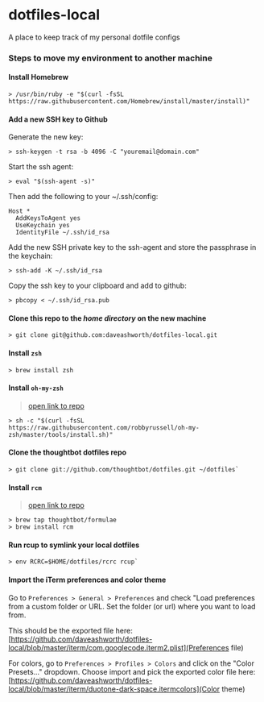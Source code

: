 # dotfiles-local
A place to keep track of my personal dotfile configs


### Steps to move my environment to another machine

#### Install Homebrew

```
> /usr/bin/ruby -e "$(curl -fsSL https://raw.githubusercontent.com/Homebrew/install/master/install)"
```

#### Add a new SSH key to Github

Generate the new key:

```
> ssh-keygen -t rsa -b 4096 -C "youremail@domain.com"
```

Start the ssh agent:

```
> eval "$(ssh-agent -s)"
```

Then add the following to your ~/.ssh/config:

```
Host *
  AddKeysToAgent yes
  UseKeychain yes
  IdentityFile ~/.ssh/id_rsa
```

Add the new SSH private key to the ssh-agent and store the passphrase in the
keychain:

```
> ssh-add -K ~/.ssh/id_rsa
```

Copy the ssh key to your clipboard and add to github:

```
> pbcopy < ~/.ssh/id_rsa.pub
```


#### Clone this repo to the *home directory* on the new machine

```
> git clone git@github.com:daveashworth/dotfiles-local.git
```

#### Install `zsh`

```
> brew install zsh
```

#### Install `oh-my-zsh`

> [open link to repo](https://github.com/robbyrussell/oh-my-zsh)

```
> sh -c "$(curl -fsSL https://raw.githubusercontent.com/robbyrussell/oh-my-zsh/master/tools/install.sh)"
```

#### Clone the thoughtbot dotfiles repo

```
> git clone git://github.com/thoughtbot/dotfiles.git ~/dotfiles`
```

#### Install `rcm`

> [open link to repo](https://github.com/thoughtbot/rcm)

```
> brew tap thoughtbot/formulae
> brew install rcm
```


#### Run rcup to symlink your local dotfiles

```
> env RCRC=$HOME/dotfiles/rcrc rcup`
```

#### Import the iTerm preferences and color theme

Go to `Preferences > General > Preferences` and check "Load preferences from a
custom folder or URL. Set the folder (or url) where you want to load from.

This should be the exported file here: [https://github.com/daveashworth/dotfiles-local/blob/master/iterm/com.googlecode.iterm2.plist](Preferences file)

For colors, go to `Preferences > Profiles > Colors` and click on the "Color
Presets..." dropdown. Choose import and pick the exported color file here:
[https://github.com/daveashworth/dotfiles-local/blob/master/iterm/duotone-dark-space.itermcolors](Color
theme)

